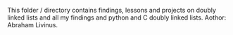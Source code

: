 This folder / directory contains findings, lessons and projects on doubly linked lists
and all my findings and python and C doubly linked lists.
Aothor: Abraham Livinus.
